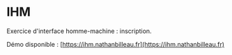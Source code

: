 # IHM

Exercice d'interface homme-machine : inscription.

Démo disponible : [https://ihm.nathanbilleau.fr](https://ihm.nathanbilleau.fr)